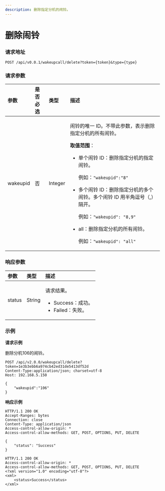 ```yaml
---
description: 删除指定分机的闹铃。
---
```


# 删除闹铃

### 请求地址

```text
POST /api/v0.0.1/wakeupcall/delete?token={token}&type={type}
```

### 请求参数

<table>
  <thead>
    <tr>
      <th style="text-align:left">&#x53C2;&#x6570;</th>
      <th style="text-align:left">&#x662F;&#x5426;&#x5FC5;&#x9009;</th>
      <th style="text-align:left">&#x7C7B;&#x578B;</th>
      <th style="text-align:left">&#x63CF;&#x8FF0;</th>
    </tr>
  </thead>
  <tbody>
    <tr>
      <td style="text-align:left">wakeupid</td>
      <td style="text-align:left">&#x5426;</td>
      <td style="text-align:left">Integer</td>
      <td style="text-align:left">
        <p>&#x95F9;&#x94C3;&#x7684;&#x552F;&#x4E00; ID&#x3002;&#x4E0D;&#x5E26;&#x6B64;&#x53C2;&#x6570;&#xFF0C;&#x8868;&#x793A;&#x5220;&#x9664;&#x6307;&#x5B9A;&#x5206;&#x673A;&#x7684;&#x6240;&#x6709;&#x95F9;&#x94C3;&#x3002;</p>
        <p><b>&#x53D6;&#x503C;&#x8303;&#x56F4;</b>&#xFF1A;</p>
        <ul>
          <li>
            <p>&#x5355;&#x4E2A;&#x95F9;&#x94C3; ID&#xFF1A;&#x5220;&#x9664;&#x6307;&#x5B9A;&#x5206;&#x673A;&#x7684;&#x6307;&#x5B9A;&#x95F9;&#x94C3;&#x3002;</p>
            <p>&#x4F8B;&#x5982;&#xFF1A;<code>&quot;wakeupid&quot;:&quot;8&quot;</code>
            </p>
          </li>
          <li>
            <p>&#x591A;&#x4E2A;&#x95F9;&#x94C3; ID&#xFF1A;&#x5220;&#x9664;&#x6307;&#x5B9A;&#x5206;&#x673A;&#x7684;&#x591A;&#x4E2A;&#x95F9;&#x94C3;&#x3002;&#x591A;&#x4E2A;&#x95F9;&#x94C3;
              ID &#x7528;&#x534A;&#x89D2;&#x9017;&#x53F7;&#xFF08;,&#xFF09;&#x9694;&#x5F00;&#x3002;</p>
            <p>&#x4F8B;&#x5982;&#xFF1A;<code>&quot;wakeupid&quot;: &quot;8,9&quot;</code>
            </p>
          </li>
          <li>
            <p>all&#xFF1A;&#x5220;&#x9664;&#x6307;&#x5B9A;&#x5206;&#x673A;&#x7684;&#x6240;&#x6709;&#x95F9;&#x94C3;&#x3002;</p>
            <p>&#x4F8B;&#x5982;&#xFF1A;<code>&quot;wakeupid&quot;: &quot;all&quot;</code>
            </p>
          </li>
        </ul>
      </td>
    </tr>
  </tbody>
</table>

### 响应参数

<table>
  <thead>
    <tr>
      <th style="text-align:left">&#x53C2;&#x6570;</th>
      <th style="text-align:left">&#x7C7B;&#x578B;</th>
      <th style="text-align:left">&#x63CF;&#x8FF0;</th>
    </tr>
  </thead>
  <tbody>
    <tr>
      <td style="text-align:left">status</td>
      <td style="text-align:left">String</td>
      <td style="text-align:left">
        <p>&#x8BF7;&#x6C42;&#x7ED3;&#x679C;&#x3002;</p>
        <ul>
          <li>Success&#xFF1A;&#x6210;&#x529F;&#x3002;</li>
          <li>Failed&#xFF1A;&#x5931;&#x8D25;&#x3002;</li>
        </ul>
      </td>
    </tr>
  </tbody>
</table>

### 示例

**请求示例**

删除分机106的闹铃。

```text
POST /api/v2.0.0/wakeupcall/delete?token=1e3b3ebb6a974cb42ed31de5413df52d
Content-Type:application/json; charset=utf-8
Host: 192.168.5.150

{
    "wakeupid":"106"
}
```

**响应示例**

```text
HTTP/1.1 200 OK
Accept-Ranges: bytes
Connection: close
Content-Type: application/json
Access-control-allow-origin: *
Access-control-allow-methods: GET, POST, OPTIONS, PUT, DELETE

{
    "status": "Success"
}
```

```text
HTTP/1.1 200 OK
Access-control-allow-origin: *
Access-control-allow-methods: GET, POST, OPTIONS, PUT, DELETE
<?xml version="1.0" encoding="utf-8"?>
<xml>
	<status>Success</status>
</xml>
```

